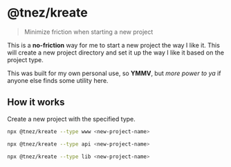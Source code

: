 # @tnez/kreate

> Minimize friction when starting a new project

This is a **no-friction** way for me to start a new project the way I like it. This will create a new project directory and set it up the way I like it based on the project type.

This was built for my own personal use, so **YMMV**, but _more power to ya_ if anyone else finds some utility here.

## How it works

Create a new project with the specified type.

```bash
npx @tnez/kreate --type www <new-project-name>
```

```bash
npx @tnez/kreate --type api <new-project-name>
```

```bash
npx @tnez/kreate --type lib <new-project-name>
```
